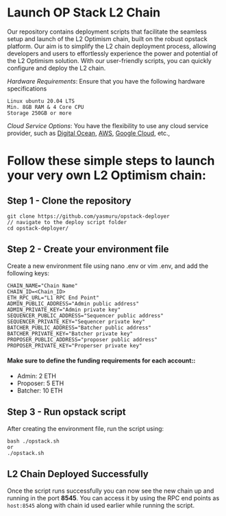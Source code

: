 # Launch OP Stack L2 Chain
Our repository contains deployment scripts that facilitate the seamless setup and launch of the L2 Optimism chain, built on the robust opstack platform. Our aim is to simplify the L2 chain deployment process, allowing developers and users to effortlessly experience the power and potential of the L2 Optimism solution. With our user-friendly scripts, you can quickly configure and deploy the L2 chain.

_Hardware Requirements_: Ensure that you have the following hardware specifications

```
Linux ubuntu 20.04 LTS
Min. 8GB RAM & 4 Core CPU
Storage 250GB or more
```

_Cloud Service Options_: You have the flexibility to use any cloud service provider, such as [Digital Ocean]([url](https://cloud.digitalocean.com/)), [AWS]([url](https://aws.amazon.com/)), [Google Cloud]([url](https://cloud.google.com/)), etc.,

# Follow these simple steps to launch your very own L2 Optimism chain:
## Step 1 - Clone the repository
```
git clone https://github.com/yasmuru/opstack-deployer
// navigate to the deploy script folder
cd opstack-deployer/
```

## Step 2 - Create your environment file
Create a new environment file using nano .env or vim .env, and add the following keys:
```
CHAIN_NAME="Chain Name"
CHAIN_ID=<Chain_ID>
ETH_RPC_URL="L1 RPC End Point"
ADMIN_PUBLIC_ADDRESS="Admin public address"
ADMIN_PRIVATE_KEY="Admin private key"
SEQUENCER_PUBLIC_ADDRESS="Sequencer public address"
SEQUENCER_PRIVATE_KEY="Sequencer private key"
BATCHER_PUBLIC_ADDRESS="Batcher public address"
BATCHER_PRIVATE_KEY="Batcher private key"
PROPOSER_PUBLIC_ADDRESS="proposer public address"
PROPOSER_PRIVATE_KEY="Properser private key"
```
#### Make sure to define the funding requirements for each account::
- Admin: 2 ETH
- Proposer: 5 ETH
- Batcher: 10 ETH

## Step 3 - Run opstack script

After creating the environment file, run the script using:
```
bash ./opstack.sh
or
./opstack.sh
```


## L2 Chain Deployed Successfully

Once the script runs successfully you can now see the new chain up and running in the port **8545**. You can access it by using the RPC end points as `host:8545` along with chain id used earlier while running the script.